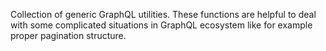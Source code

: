 Collection of generic GraphQL utilities. These functions are helpful to deal with some complicated situations in GraphQL ecosystem like for example proper pagination structure.
